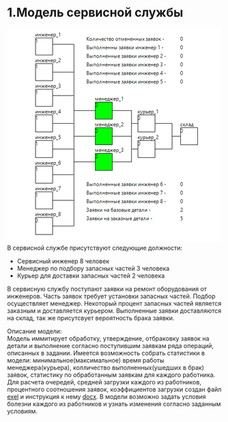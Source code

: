 # 1.Модель сервисной службы
![screenshot](screenshot/model.png?raw=true)
<br/>В сервисной службе присутствуют следующие должности:

- Сервисный инженер 8 человек
- Менеджер по подбору запасных частей 3 человека
- Курьер для доставки запасных частей 2 человека

В сервисную службу поступают заявки на ремонт оборудования от инженеров. Часть заявок требует установки запасных частей. Подбор осуществляет менеджер. Некоторый процент запасных частей является заказным и доставляется курьером. Выполненные заявки доставляются на склад, так же присутсвует вероятность брака заявки.

Описание модели:
<br/>Модель иммитирует обработку, утверждение, отбраковку заявок на детали и выполнение согласно поступившим заявкам ряда операций, описанных в задании. Имеется возможность собрать статистики в модели: минимальное(максимальное) время работы менеджера(курьера), колличество выполненных(ушедших в брак) заявок, статистику по обработанным заявкам для каждого работника. Для расчета очередей, средней загрузки каждого из работников, процентного соотношения заявок, коэффициентов загрузки создан файл [exel](docs/анализ.xlsx) и инструкция к нему [docx](docs/анализ.docx). В модели возможно задать условия болезни каждого из работников и узнать изменения согласно заданным условиям.